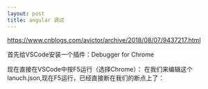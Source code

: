 ```yaml
---
layout: post 
title: angular 调试
---
```


https://www.cnblogs.com/avictor/archive/2018/08/07/9437217.html

首先给VSCode安装一个插件：Debugger for Chrome

现在直接在VSCode中按F5运行（选择Chrome）：
在我们来编辑这个lanuch.json,现在F5运行，已经直接断在我们的断点上了：
